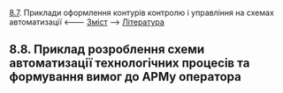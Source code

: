 [8.7](8_7.md). Приклади оформлення контурів контролю і управління на схемах автоматизації <--- [Зміст](README.md) --> [Література](lit.md)

## 8.8. Приклад розроблення схеми автоматизації технологічних процесів та формування вимог до АРМу оператора